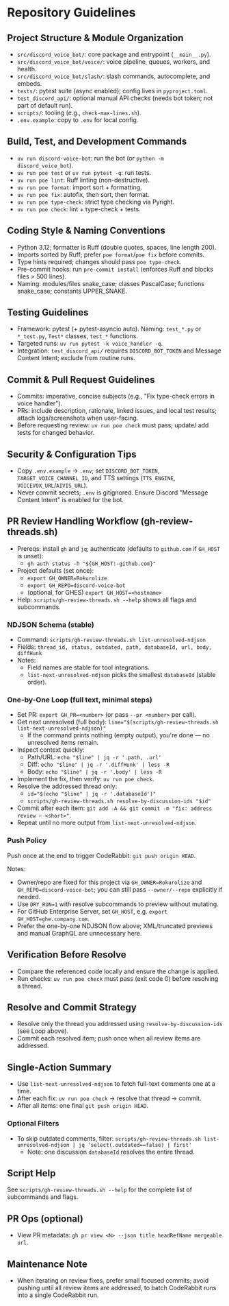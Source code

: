 # Repository Guidelines

## Project Structure & Module Organization
- `src/discord_voice_bot/`: core package and entrypoint (`__main__.py`).
- `src/discord_voice_bot/voice/`: voice pipeline, queues, workers, and health.
- `src/discord_voice_bot/slash/`: slash commands, autocomplete, and embeds.
- `tests/`: pytest suite (async enabled); config lives in `pyproject.toml`.
- `test_discord_api/`: optional manual API checks (needs bot token; not part of default run).
- `scripts/`: tooling (e.g., `check-max-lines.sh`).
- `.env.example`: copy to `.env` for local config.

## Build, Test, and Development Commands
- `uv run discord-voice-bot`: run the bot (or `python -m discord_voice_bot`).
- `uv run poe test` or `uv run pytest -q`: run tests.
- `uv run poe lint`: Ruff linting (non-destructive).
- `uv run poe format`: import sort + formatting.
- `uv run poe fix`: autofix, then sort, then format.
- `uv run poe type-check`: strict type checking via Pyright.
- `uv run poe check`: lint + type-check + tests.

## Coding Style & Naming Conventions
- Python 3.12; formatter is Ruff (double quotes, spaces, line length 200).
- Imports sorted by Ruff; prefer `poe format`/`poe fix` before commits.
- Type hints required; changes should pass `poe type-check`.
- Pre-commit hooks: run `pre-commit install` (enforces Ruff and blocks files > 500 lines).
- Naming: modules/files snake_case; classes PascalCase; functions snake_case; constants UPPER_SNAKE.

## Testing Guidelines
- Framework: pytest (+ pytest-asyncio auto). Naming: `test_*.py` or `*_test.py`, `Test*` classes, `test_*` functions.
- Targeted runs: `uv run pytest -k voice_handler -q`.
- Integration: `test_discord_api/` requires `DISCORD_BOT_TOKEN` and Message Content Intent; exclude from routine runs.

## Commit & Pull Request Guidelines
- Commits: imperative, concise subjects (e.g., "Fix type-check errors in voice handler").
- PRs: include description, rationale, linked issues, and local test results; attach logs/screenshots when user-facing.
- Before requesting review: `uv run poe check` must pass; update/ add tests for changed behavior.

## Security & Configuration Tips
- Copy `.env.example` → `.env`; set `DISCORD_BOT_TOKEN`, `TARGET_VOICE_CHANNEL_ID`, and TTS settings (`TTS_ENGINE`, `VOICEVOX_URL`/`AIVIS_URL`).
- Never commit secrets; `.env` is gitignored. Ensure Discord "Message Content Intent" is enabled for the bot.

## PR Review Handling Workflow (gh-review-threads.sh)
- Prereqs: install `gh` and `jq`; authenticate (defaults to `github.com` if `GH_HOST` is unset):
  - `gh auth status -h "${GH_HOST:-github.com}"`
- Project defaults (set once):
  - `export GH_OWNER=Rokurolize`
  - `export GH_REPO=discord-voice-bot`
  - (optional, for GHES) `export GH_HOST=<hostname>`
- Help: `scripts/gh-review-threads.sh --help` shows all flags and subcommands.

### NDJSON Schema (stable)
- Command: `scripts/gh-review-threads.sh list-unresolved-ndjson`
- Fields: `thread_id, status, outdated, path, databaseId, url, body, diffHunk`
- Notes:
  - Field names are stable for tool integrations.
  - `list-next-unresolved-ndjson` picks the smallest `databaseId` (stable order).

### One-by-One Loop (full text, minimal steps)
- Set PR: `export GH_PR=<number>` (or pass `--pr <number>` per call).
- Get next unresolved (full body): `line="$(scripts/gh-review-threads.sh list-next-unresolved-ndjson)"`
  - If the command prints nothing (empty output), you're done — no unresolved items remain.
- Inspect context quickly:
  - Path/URL: `echo "$line" | jq -r '.path, .url'`
  - Diff: `echo "$line" | jq -r '.diffHunk' | less -R`
  - Body: `echo "$line" | jq -r '.body' | less -R`
- Implement the fix, then verify: `uv run poe check`.
- Resolve the addressed thread only:
  - `id="$(echo "$line" | jq -r '.databaseId')"`
  - `scripts/gh-review-threads.sh resolve-by-discussion-ids "$id"`
- Commit after each item: `git add -A && git commit -m "fix: address review — <short>"`.
- Repeat until no more output from `list-next-unresolved-ndjson`.

### Push Policy
Push once at the end to trigger CodeRabbit: `git push origin HEAD`.

Notes:
- Owner/repo are fixed for this project via `GH_OWNER=Rokurolize` and `GH_REPO=discord-voice-bot`; you can still pass `--owner/--repo` explicitly if needed.
- Use `DRY_RUN=1` with resolve subcommands to preview without mutating.
- For GitHub Enterprise Server, set `GH_HOST`, e.g. `export GH_HOST=ghe.company.com`.
- Prefer the one-by-one NDJSON flow above; XML/truncated previews and manual GraphQL are unnecessary here.

## Verification Before Resolve
- Compare the referenced code locally and ensure the change is applied.
- Run checks: `uv run poe check` must pass (exit code 0) before resolving a thread.

## Resolve and Commit Strategy
- Resolve only the thread you addressed using `resolve-by-discussion-ids` (see Loop above).
- Commit each resolved item; push once when all review items are addressed.

## Single-Action Summary
- Use `list-next-unresolved-ndjson` to fetch full-text comments one at a time.
- After each fix: `uv run poe check` → resolve that thread → commit.
- After all items: one final `git push origin HEAD`.

### Optional Filters
- To skip outdated comments, filter: `scripts/gh-review-threads.sh list-unresolved-ndjson | jq 'select(.outdated==false) | first'`
  - Note: one discussion `databaseId` resolves the entire thread.

## Script Help
See `scripts/gh-review-threads.sh --help` for the complete list of subcommands and flags.

## PR Ops (optional)
- View PR metadata: `gh pr view <N> --json title headRefName mergeable url`.

## Maintenance Note
- When iterating on review fixes, prefer small focused commits; avoid pushing until all review items are addressed, to batch CodeRabbit runs into a single CodeRabbit run.
